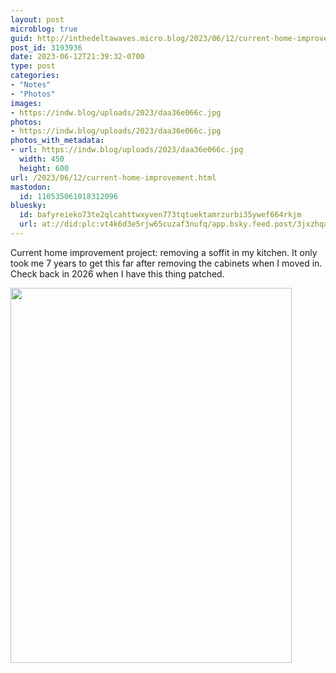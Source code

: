 ```yaml
---
layout: post
microblog: true
guid: http://inthedeltawaves.micro.blog/2023/06/12/current-home-improvement.html
post_id: 3193936
date: 2023-06-12T21:39:32-0700
type: post
categories:
- "Notes"
- "Photos"
images:
- https://indw.blog/uploads/2023/daa36e066c.jpg
photos:
- https://indw.blog/uploads/2023/daa36e066c.jpg
photos_with_metadata:
- url: https://indw.blog/uploads/2023/daa36e066c.jpg
  width: 450
  height: 600
url: /2023/06/12/current-home-improvement.html
mastodon:
  id: 110535061018312096
bluesky:
  id: bafyreieko73te2qlcahttwxyven773tqtuektamrzurbi35ywef664rkjm
  url: at://did:plc:vt4k6d3e5rjw65cuzaf3nufq/app.bsky.feed.post/3jxzhqavxwh2h
---
```

Current home improvement project: removing a soffit in my kitchen. It only took me 7 years to get this far after removing the cabinets when I moved in. Check back in 2026 when I have this thing patched. 

<img src="uploads/2023/daa36e066c.jpg" width="450" height="600" alt="">
